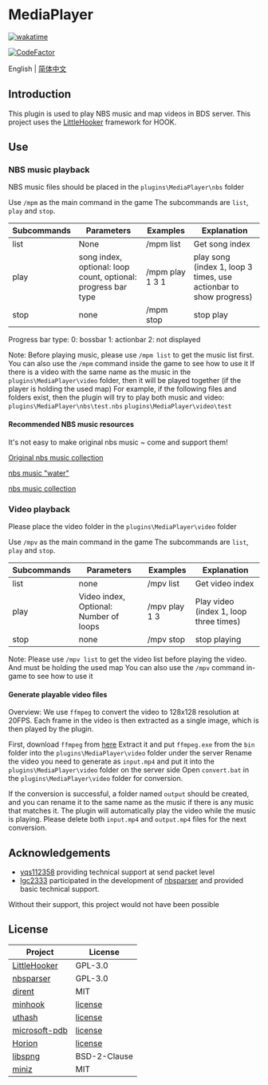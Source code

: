 # MediaPlayer

[![wakatime](https://wakatime.com/badge/user/2838d0e1-1416-4f45-bc46-cbda8f4d9e75/project/193328a5-c16a-4ad4-9ab2-f18b70349042.svg)](https://wakatime.com/badge/user/2838d0e1-1416-4f45-bc46-cbda8f4d9e75/project/193328a5-c16a-4ad4-9ab2-f18b70349042)

[![CodeFactor](https://www.codefactor.io/repository/github/extcanary/mediaplayer/badge)](https://www.codefactor.io/repository/github/extcanary/mediaplayer)

English | [简体中文](README_ZH.md)

## Introduction
This plugin is used to play NBS music and map videos in BDS server.
This project uses the [LittleHooker](https://github.com/ExtcanaRy/LittleHooker) framework for HOOK.

## Use
### NBS music playback
NBS music files should be placed in the ``plugins\MediaPlayer\nbs`` folder

Use ``/mpm`` as the main command in the game
The subcommands are ``list``, ``play`` and ``stop``.

| Subcommands | Parameters                                                    | Examples        | Explanation                                                       |
| ----------- | ------------------------------------------------------------- | --------------- | ----------------------------------------------------------------- |
| list        | None                                                          | /mpm list       | Get song index                                                    |
| play        | song index, optional: loop count, optional: progress bar type | /mpm play 1 3 1 | play song (index 1, loop 3 times, use actionbar to show progress) |
| stop        | none                                                          | /mpm stop       | stop play                                                         |

Progress bar type:
0: bossbar
1: actionbar
2: not displayed

Note: Before playing music, please use ``/mpm list`` to get the music list first.
You can also use the ``/mpm`` command inside the game to see how to use it
If there is a video with the same name as the music in the ``plugins\MediaPlayer\video`` folder, then it will be played together (if the player is holding the used map)
For example, if the following files and folders exist, then the plugin will try to play both music and video:
``plugins\MediaPlayer\nbs\test.nbs``
``plugins\MediaPlayer\video\test``

#### Recommended NBS music resources
It's not easy to make original nbs music ~ come and support them!

[Original nbs music collection](https://www.minebbs.com/resources/nbs.4773/)

[nbs music "water"](https://www.minebbs.com/resources/nbs-water.4365/)

[nbs music collection](https://github.com/nickg2/NBSsongs)

### Video playback
Please place the video folder in the ``plugins\MediaPlayer\video`` folder

Use ``/mpv`` as the main command in the game
The subcommands are ``list``, ``play`` and ``stop``.

| Subcommands | Parameters                             | Examples      | Explanation                            |
| ----------- | -------------------------------------- | ------------- | -------------------------------------- |
| list        | none                                   | /mpv list     | Get video index                        |
| play        | Video index, Optional: Number of loops | /mpv play 1 3 | Play video (index 1, loop three times) |
| stop        | none                                   | /mpv stop     | stop playing                           |

Note: Please use ``/mpv list`` to get the video list before playing the video. And must be holding the used map
You can also use the ``/mpv`` command in-game to see how to use it

#### Generate playable video files
Overview:
We use ``ffmpeg`` to convert the video to 128x128 resolution at 20FPS.
Each frame in the video is then extracted as a single image, which is then played by the plugin.

First, download ``ffmpeg`` from [here](https://www.gyan.dev/ffmpeg/builds/ffmpeg-git-full.7z)
Extract it and put ``ffmpeg.exe`` from the ``bin`` folder into the ``plugins\MediaPlayer\video`` folder under the server
Rename the video you need to generate as ``input.mp4`` and put it into the ``plugins\MediaPlayer\video`` folder on the server side
Open ``convert.bat`` in the ``plugins\MediaPlayer\video`` folder for conversion.

If the conversion is successful, a folder named ``output`` should be created, and you can rename it to the same name as the music if there is any music that matches it. The plugin will automatically play the video while the music is playing.
Please delete both ``input.mp4`` and ``output.mp4`` files for the next conversion.

## Acknowledgements

- [yqs112358](https://github.com/yqs112358) providing technical support at send packet level
- [lgc2333](https://github.com/lgc2333) participated in the development of [nbsparser](https://github.com/ExtcanaRy/nbsparser) and provided basic technical support.

Without their support, this project would not have been possible

## License

| Project                                                     | License                                                                   |
| ----------------------------------------------------------- | ------------------------------------------------------------------------- |
| [LittleHooker](https://github.com/ExtcanaRy/LittleHooker)   | GPL-3.0                                                                   |
| [nbsparser](https://github.com/ExtcanaRy/nbsparser)         | GPL-3.0                                                                   |
| [dirent](https://github.com/tronkko/dirent)                 | MIT                                                                       |
| [minhook](https://github.com/TsudaKageyu/minhook)           | [license](https://github.com/TsudaKageyu/minhook/blob/master/LICENSE.txt) |
| [uthash](https://github.com/troydhanson/uthash)             | [license](https://github.com/troydhanson/uthash/blob/master/LICENSE)      |
| [microsoft-pdb](https://github.com/microsoft/microsoft-pdb) | [license](https://github.com/microsoft/microsoft-pdb/blob/master/LICENSE) |
| [Horion](https://github.com/horionclient/Horion)            | [license](https://github.com/horionclient/Horion/blob/master/LICENSE)     |
| [libspng](https://github.com/randy408/libspng/)             | BSD-2-Clause                                                              |
| [miniz](https://github.com/richgel999/miniz)                | MIT                                                                       |

